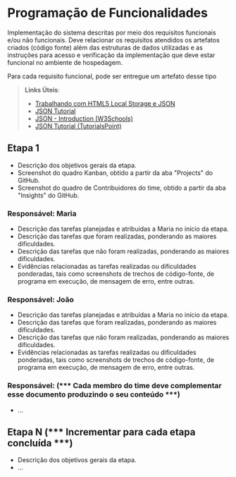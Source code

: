 # Programação de Funcionalidades

Implementação do sistema descritas por meio dos requisitos funcionais e/ou não funcionais. Deve relacionar os requisitos atendidos os artefatos criados (código fonte) além das estruturas de dados utilizadas e as instruções para acesso e verificação da implementação que deve estar funcional no ambiente de hospedagem.

Para cada requisito funcional, pode ser entregue um artefato desse tipo

> **Links Úteis**:
>
> - [Trabalhando com HTML5 Local Storage e JSON](https://www.devmedia.com.br/trabalhando-com-html5-local-storage-e-json/29045)
> - [JSON Tutorial](https://www.w3resource.com/JSON)
> - [JSON - Introduction (W3Schools)](https://www.w3schools.com/js/js_json_intro.asp)
> - [JSON Tutorial (TutorialsPoint)](https://www.tutorialspoint.com/json/index.htm)

## Etapa 1

- Descrição dos objetivos gerais da etapa.
- Screenshot do quadro Kanban, obtido a partir da aba "Projects" do GitHub.
- Screenshot do quadro de Contribuidores do time, obtido a partir da aba "Insights" do GitHub.

### Responsável: Maria

- Descrição das tarefas planejadas e atribuídas a Maria no início da etapa.
- Descrição das tarefas que foram realizadas, ponderando as maiores dificuldades.
- Descrição das tarefas que não foram realizadas, ponderando as maiores dificuldades.
- Evidências relacionadas as tarefas realizadas ou dificuldades ponderadas, tais como screenshots de trechos de código-fonte, de programa em execução, de mensagem de erro, entre outras.

### Responsável: João

- Descrição das tarefas planejadas e atribuídas a Maria no início da etapa.
- Descrição das tarefas que foram realizadas, ponderando as maiores dificuldades.
- Descrição das tarefas que não foram realizadas, ponderando as maiores dificuldades.
- Evidências relacionadas as tarefas realizadas ou dificuldades ponderadas, tais como screenshots de trechos de código-fonte, de programa em execução, de mensagem de erro, entre outras.


### Responsável: (*** Cada membro do time deve complementar esse documento produzindo o seu conteúdo ***)

- ...

## Etapa N (*** Incrementar para cada etapa concluída ***)

- Descrição dos objetivos gerais da etapa.
- ...
